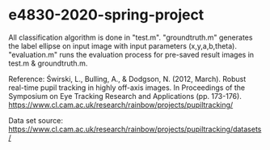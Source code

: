# e4830-2020-spring-project
All classification algorithm is done in "test.m".
"groundtruth.m" generates the label ellipse on input image with input parameters (x,y,a,b,theta).
"evaluation.m" runs the evaluation process for pre-saved result images in test.m & groundtruth.m.

Reference:
Świrski, L., Bulling, A., & Dodgson, N. (2012, March). Robust real-time pupil tracking in highly off-axis images. In Proceedings of the Symposium on Eye Tracking Research and Applications (pp. 173-176).
https://www.cl.cam.ac.uk/research/rainbow/projects/pupiltracking/

Data set source:
https://www.cl.cam.ac.uk/research/rainbow/projects/pupiltracking/datasets/

